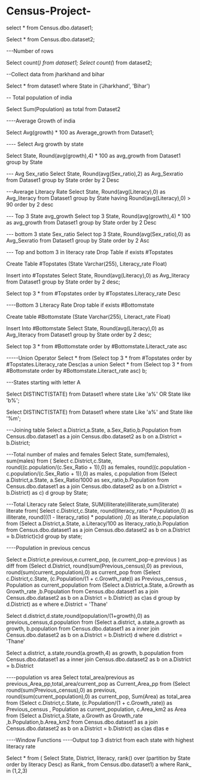 # Census-Project-
select * from Census.dbo.dataset1;

Select * from Census.dbo.dataset2;

---Number of rows

Select count(*) from dataset1;
Select count(*) from dataset2;

--Collect data from jharkhand and bihar

Select * from dataset1 
where State in ('Jharkhand', 'Bihar')


-- Total population of india 

Select Sum(Population) as total from Dataset2


----Average Growth of india 

Select Avg(growth) * 100 as Average_growth from Dataset1;

---- Select Avg growth by state 

Select State, Round(avg(growth),4) * 100 as avg_growth  from Dataset1
group by State


--- Avg Sex_ratio
Select State, Round(avg(Sex_ratio),2) as Avg_Sexratio  from Dataset1
group by State
order by 2 Desc


---Average Literacy Rate
Select State, Round(avg(Literacy),0) as Avg_literacy  from Dataset1
group by State
having Round(avg(Literacy),0) > 90
order by 2 desc

--- Top 3 State avg_growth
Select top 3 State, Round(avg(growth),4) * 100 as avg_growth  from Dataset1
group by State
order by 2 Desc

--- bottom 3 state Sex_ratio
Select top 3 State, Round(avg(Sex_ratio),0) as Avg_Sexratio  from Dataset1
group by State
order by 2 Asc

--- Top and bottom 3 in literacy rate
Drop Table if exists #Topstates

Create Table #Topstates
(State Varchar(255),
Literacy_rate Float)

Insert into  #Topstates
Select State, Round(avg(Literacy),0) as Avg_literacy  from Dataset1
group by State
order by 2 desc;

Select top 3 * from  #Topstates
order by #Topstates.Literacy_rate Desc

----Bottom 3 Literacy Rate
Drop table if exists #Bottomstate

Create table #Bottomstate
(State Varchar(255),
Literact_rate Float)

Insert Into #Bottomstate
Select State, Round(avg(Literacy),0) as Avg_literacy  from Dataset1
group by State
order by 2 desc;

Select top 3 * from #Bottomstate
order by #Bottomstate.Literact_rate asc


-----Union Operator
Select * from 
(Select top 3 * from  #Topstates
order by #Topstates.Literacy_rate Desc)as a
union 
Select * from (Select top 3 * from #Bottomstate
order by #Bottomstate.Literact_rate asc) b;

---States starting with letter A

Select DISTINCT(STATE) from Dataset1
where state Like 'a%' OR State like 'b%';

Select DISTINCT(STATE) from Dataset1
where state Like 'a%' and State like '%m';

---Joining table
Select a.District,a.State, a.Sex_Ratio,b.Population from Census.dbo.dataset1 as a
join Census.dbo.dataset2 as b
on a.District = b.District;

---Total number of males and females
Select State, sum(females), sum(males) from (
Select c.District,c.State, round((c.population/(c.Sex_Ratio + 1)),0) as females, round((c.population - c.population/(c.Sex_Ratio + 1)),0) as males, c.population from
(Select a.District,a.State, a.Sex_Ratio/1000 as sex_ratio,b.Population from Census.dbo.dataset1 as a
join Census.dbo.dataset2 as b
on a.District = b.District) as c) d
group by State;

---Total Literacy rate
Select State, SUM(illiterate)illiterate,sum(literate) literate from(
Select c.District,c.State, round(literacy_ratio * Population,0) as illiterate, round(((1 - literacy_ratio) * population)
,0) as literate,c.population
from
(Select a.District,a.State, a.Literacy/100 as literacy_ratio,b.Population from Census.dbo.dataset1 as a
join Census.dbo.dataset2 as b
on a.District = b.District)c)d
group by state;

----Population in previous cencus

Select e.District,e.previous,e.current_pop,  (e.current_pop-e.previous ) as diff from
(Select d.District, round(sum(Previous_census),0) as previous, round(sum(current_population),0) as current_pop from
(Select c.District,c.State, (c.Population/(1 + c.Growth_rate)) as Previous_census , Population as current_population from
(Select a.District,a.State, a.Growth as Growth_rate ,b.Population from Census.dbo.dataset1 as a
join Census.dbo.dataset2 as b on a.District = b.District) as c)as d
group by d.District) as e
where e.District = 'Thane'


Select d.district,d.state,round(population/(1+growth),0) as previous_census,d.population from
(Select a.district, a.state,a.growth as growth, b.population from Census.dbo.dataset1 as a inner join Census.dbo.dataset2 as b on a.District = b.District) d 
where d.district = 'Thane'

Select a.district, a.state,round(a.growth,4) as growth, b.population from Census.dbo.dataset1 as a inner join Census.dbo.dataset2 as b on a.District = b.District


----population vs area
Select total_area/previous as previous_Area_pp,total_area/current_pop as Current_Area_pp from
(Select round(sum(Previous_census),0) as previous, round(sum(current_population),0) as current_pop, Sum(Area) as total_area from
(Select c.District,c.State, (c.Population/(1 + c.Growth_rate)) as Previous_census , Population as current_population, c.Area_km2 as Area from
(Select a.District,a.State, a.Growth as Growth_rate ,b.Population,b.Area_km2 from Census.dbo.dataset1 as a
join Census.dbo.dataset2 as b on a.District = b.District) as c)as d)as e

----Window Functions
----Output top 3 district from each state with highest literacy rate

Select * from (
Select State, District, literacy, rank() over (partition by State order by literacy Desc) as Rank_ from Census.dbo.dataset1) a
where Rank_ in (1,2,3)

